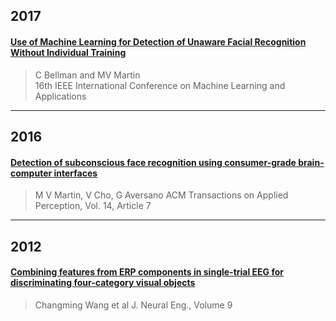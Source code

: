 ## 2017


#### [Use of Machine Learning for Detection of Unaware Facial Recognition Without Individual Training](bellman2017.md)
> C Bellman and MV Martin    
> 16th IEEE International Conference on Machine Learning and Applications

---

## 2016

#### [Detection of subconscious face recognition using consumer-grade brain-computer interfaces](martin2016.md)
> M V Martin, V Cho, G Aversano
> ACM Transactions on Applied Perception, Vol. 14, Article 7

---

## 2012

#### [Combining features from ERP components in single-trial EEG for discriminating four-category visual objects](wang2012.md)
> Changming Wang et al
> J. Neural Eng., Volume 9


